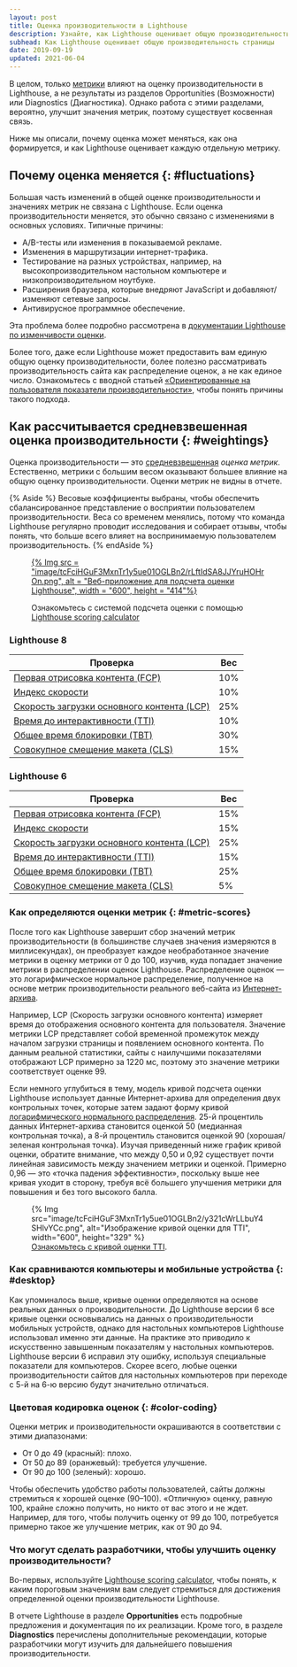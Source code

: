 ```yaml
---
layout: post
title: Оценка производительности в Lighthouse
description: Узнайте, как Lighthouse оценивает общую производительность вашей страницы.
subhead: Как Lighthouse оценивает общую производительность страницы
date: 2019-09-19
updated: 2021-06-04
---
```


В целом, только [метрики](/lighthouse-performance/#metrics) влияют на оценку производительности в Lighthouse, а не результаты из разделов Opportunities (Возможности) или Diagnostics (Диагностика). Однако работа с этими разделами, вероятно, улучшит значения метрик, поэтому существует косвенная связь.

Ниже мы описали, почему оценка может меняться, как она формируется, и как Lighthouse оценивает каждую отдельную метрику.

## Почему оценка меняется {: #fluctuations}

Большая часть изменений в общей оценке производительности и значениях метрик не связана с Lighthouse. Если оценка производительности меняется, это обычно связано с изменениями в основных условиях. Типичные причины:

- A/B-тесты или изменения в показываемой рекламе.
- Изменения в маршрутизации интернет-трафика.
- Тестирование на разных устройствах, например, на высокопроизводительном настольном компьютере и низкопроизводительном ноутбуке.
- Расширения браузера, которые внедряют JavaScript и добавляют/изменяют сетевые запросы.
- Антивирусное программное обеспечение.

Эта проблема более подробно рассмотрена в [документации Lighthouse по изменчивости оценки](https://github.com/GoogleChrome/lighthouse/blob/master/docs/variability.md).

Более того, даже если Lighthouse может предоставить вам единую общую оценку производительности, более полезно рассматривать производительность сайта как распределение оценок, а не как единое число. Ознакомьтесь с вводной статьей [«Ориентированные на пользователя показатели производительности»](https://developers.google.com/web/fundamentals/performance/user-centric-performance-metrics), чтобы понять причины такого подхода.

## Как рассчитывается средневзвешенная оценка производительности {: #weightings}

Оценка производительности — это [средневзвешенная](https://www.wikihow.com/Calculate-Weighted-Average#Weighted_Averages_without_Percentages_sub) *оценка метрик*. Естественно, метрики с большим весом оказывают большее влияние на общую оценку производительности. Оценки метрик не видны в отчете.

{% Aside %} Весовые коэффициенты выбраны, чтобы обеспечить сбалансированное представление о восприятии пользователем производительности. Веса со временем менялись, потому что команда Lighthouse регулярно проводит исследования и собирает отзывы, чтобы понять, что больше всего влияет на воспринимаемую пользователем производительность. {% endAside %}

<figure>
  <p data-md-type="paragraph"><a href="https://googlechrome.github.io/lighthouse/scorecalc/">{% Img src = "image/tcFciHGuF3MxnTr1y5ue01OGLBn2/rLftIdSA8JJYruHOHrOn.png", alt = "Веб-приложение для подсчета оценки Lighthouse", width = "600", height = "414"%}</a></p>
  <figcaption>Ознакомьтесь с системой подсчета оценки с помощью <a href="https://googlechrome.github.io/lighthouse/scorecalc/">Lighthouse scoring calculator</a></figcaption></figure>

### Lighthouse 8

<div class="table-wrapper scrollbar">
  <table>
    <thead>
      <tr>
        <th>Проверка</th>
        <th>Вес</th>
      </tr>
    </thead>
    <tbody>
      <tr>
        <td><a href="/first-contentful-paint/">Первая отрисовка контента (FCP)</a></td>
        <td>10%</td>
      </tr>
      <tr>
        <td><a href="/speed-index/">Индекс скорости</a></td>
        <td>10%</td>
      </tr>
      <tr>
        <td><a href="/lcp/">Скорость загрузки основного контента (LCP)</a></td>
        <td>25%</td>
      </tr>
      <tr>
        <td><a href="/interactive/">Время до интерактивности (TTI)</a></td>
        <td>10%</td>
      </tr>
      <tr>
        <td><a href="/lighthouse-total-blocking-time/">Общее время блокировки (TBT)</a></td>
        <td>30%</td>
      </tr>
      <tr>
        <td><a href="/cls/">Совокупное смещение макета (CLS)</a></td>
        <td>15%</td>
      </tr>
    </tbody>
  </table>
</div>

### Lighthouse 6

<div class="table-wrapper scrollbar">
  <table>
    <thead>
      <tr>
        <th>Проверка</th>
        <th>Вес</th>
      </tr>
    </thead>
    <tbody>
      <tr>
        <td><a href="/first-contentful-paint/">Первая отрисовка контента (FCP)</a></td>
        <td>15%</td>
      </tr>
      <tr>
        <td><a href="/speed-index/">Индекс скорости</a></td>
        <td>15%</td>
      </tr>
      <tr>
        <td><a href="/lcp/">Скорость загрузки основного контента (LCP)</a></td>
        <td>25%</td>
      </tr>
      <tr>
        <td><a href="/interactive/">Время до интерактивности (TTI)</a></td>
        <td>15%</td>
      </tr>
      <tr>
        <td><a href="/lighthouse-total-blocking-time/">Общее время блокировки (TBT)</a></td>
        <td>25%</td>
      </tr>
      <tr>
        <td><a href="/cls/">Совокупное смещение макета (CLS)</a></td>
        <td>5%</td>
      </tr>
    </tbody>
  </table>
</div>

### Как определяются оценки метрик {: #metric-scores}

После того как Lighthouse завершит сбор значений метрик производительности (в большинстве случаев значения измеряются в миллисекундах), он преобразует каждое необработанное значение метрики в оценку метрики от 0 до 100, изучив, куда попадает значение метрики в распределении оценок Lighthouse. Распределение оценок — это логарифмическое нормальное распределение, полученное на основе метрик производительности реального веб-сайта из [Интернет-архива](https://httparchive.org/).

Например, LCP (Скорость загрузки основного контента) измеряет время до отображения основного контента для пользователя. Значение метрики LCP представляет собой временной промежуток между началом загрузки страницы и появлением основного контента. По данным реальной статистики, сайты с наилучшими показателями отображают LCP примерно за 1220 мс, поэтому это значение метрики соответствует оценке 99.

Если немного углубиться в тему, модель кривой подсчета оценки Lighthouse использует данные Интернет-архива для определения двух контрольных точек, которые затем задают форму кривой [логарифмического нормального распределения](https://en.wikipedia.org/wiki/Weber%E2%80%93Fechner_law). 25-й процентиль данных Интернет-архива становится оценкой 50 (медианная контрольная точка), а 8-й процентиль становится оценкой 90 (хорошая/зеленая контрольная точка). Изучая приведенный ниже график кривой оценки, обратите внимание, что между 0,50 и 0,92 существует почти линейная зависимость между значением метрики и оценкой. Примерно 0,96 — это «точка падения эффективности», поскольку выше нее кривая уходит в сторону, требуя всё большего улучшения метрики для повышения и без того высокого балла.

<figure>{% Img src="image/tcFciHGuF3MxnTr1y5ue01OGLBn2/y321cWrLLbuY4SHlvYCc.png", alt="Изображение кривой оценки для TTI", width="600", height="329" %} <figcaption> <a href="https://www.desmos.com/calculator/o98tbeyt1t">Ознакомьтесь с кривой оценки TTI</a>. </figcaption></figure>

### Как сравниваются компьютеры и мобильные устройства {: #desktop}

Как упоминалось выше, кривые оценки определяются на основе реальных данных о производительности. До Lighthouse версии 6 все кривые оценки основывались на данных о производительности мобильных устройств, однако для настольных компьютеров  Lighthouse использовал именно эти данные. На практике это приводило к искусственно завышенным показателям у настольных компьютеров. Lighthouse версии 6 исправил эту ошибку, используя специальные показатели для компьютеров. Скорее всего, любые оценки производительности сайтов для настольных компьютеров при переходе с 5-й на 6-ю версию  будут значительно отличаться.

### Цветовая кодировка оценок {: #color-coding}

Оценки метрик и производительности окрашиваются в соответствии с этими диапазонами:

- От 0 до 49 (красный): плохо.
- От 50 до 89 (оранжевый): требуется улучшение.
- От 90 до 100 (зеленый): хорошо.

Чтобы обеспечить удобство работы пользователей, сайты должны стремиться к хорошей оценке (90–100). «Отличную» оценку, равную 100, крайне сложно получить, но никто от вас этого и не ждет. Например, для того, чтобы получить оценку от 99 до 100, потребуется примерно такое же улучшение метрик, как от 90 до 94.

### Что могут сделать разработчики, чтобы улучшить оценку производительности?

Во-первых, используйте [Lighthouse scoring calculator](https://googlechrome.github.io/lighthouse/scorecalc/), чтобы понять, к каким пороговым значениям вам следует стремиться для достижения определенной оценки производительности Lighthouse.

В отчете Lighthouse в разделе **Opportunities** есть подробные предложения и документация по их реализации. Кроме того, в разделе **Diagnostics** перечислены дополнительные рекомендации, которые разработчики могут изучить для дальнейшего повышения производительности.

<!--
We don't think users care about the historical scoring rubrics, but we'd still prefer to keep them around because X
## Historical versions

### Lighthouse 5

<div class="table-wrapper scrollbar">
  <table>
    <thead>
      <tr>
        <th>Audit</th>
        <th>Weight</th>
      </tr>
    </thead>
    <tbody>
      <tr>
        <td><a href="/first-contentful-paint/">First Contentful Paint</a></td>
        <td>20%</td>
      </tr>
      <tr>
        <td><a href="/speed-index/">Speed Index</a></td>
        <td>27%</td>
      </tr>
      <tr>
        <td><a href="/first-meaningful-paint/">First Meaningful Paint</a></td>
        <td>7%</td>
      </tr>
      <tr>
        <td><a href="/interactive/">Time to Interactive</a></td>
        <td>33%</td>
      </tr>
      <tr>
        <td><a href="/first-cpu-idle/">First CPU Idle</a></td>
        <td>13%</td>
      </tr>
    </tbody>
  </table>
</div>

### Lighthouse 3 and 4

<div class="table-wrapper scrollbar">
  <table>
    <thead>
      <tr>
        <th>Audit</th>
        <th>Weight</th>
      </tr>
    </thead>
    <tbody>
      <tr>
        <td><a href="/first-contentful-paint/">First Contentful Paint</a></td>
        <td>23%</td>
      </tr>
      <tr>
        <td><a href="/speed-index/">Speed Index</a></td>
        <td>27%</td>
      </tr>
      <tr>
        <td><a href="/first-meaningful-paint/">First Meaningful Paint</a></td>
        <td>7%</td>
      </tr>
      <tr>
        <td><a href="/interactive/">Time to Interactive</a></td>
        <td>33%</td>
      </tr>
      <tr>
        <td><a href="/first-cpu-idle/">First CPU Idle</a></td>
      </tr>
    </tbody>
  </table>
</div>

### Lighthouse 2

<div class="table-wrapper scrollbar">
  <table>
    <thead>
      <tr>
        <th>Audit</th>
        <th>Weight</th>
      </tr>
    </thead>
    <tbody>
      <tr>
        <td><a href="/first-contentful-paint/">First Contentful Paint</a></td>
        <td>6%</td>
      </tr>
      <tr>
        <td><a href="/speed-index/">Speed Index</a></td>
        <td>6%</td>
      </tr>
      <tr>
        <td><a href="/first-meaningful-paint/">First Meaningful Paint</a></td>
        <td>29%</td>
      </tr>
      <tr>
        <td><a href="/interactive/">Time to Interactive</a></td>
        <td>29%</td>
      </tr>
      <tr>
        <td><a href="/first-cpu-idle/">First CPU Idle</a></td>
        <td>29%</td>
      </tr>
    </tbody>
  </table>
</div>

-->
